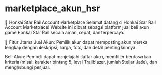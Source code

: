 # marketplace_akun_hsr
🚀 Honkai Star Rail Account Marketplace
Selamat datang di Honkai Star Rail Account Marketplace!
Website ini dibuat sebagai platform jual beli akun game Honkai Star Rail secara aman, cepat, dan terpercaya.

🛒 Fitur Utama
Jual Akun:
Pemilik akun dapat memposting akun mereka lengkap dengan deskripsi, harga, foto, dan detail penting lainnya.

Beli Akun:
Pembeli dapat menjelajahi daftar akun, memfilter berdasarkan kriteria (misal: karakter bintang 5, level Trailblazer, jumlah Stellar Jade), dan menghubungi penjual.
